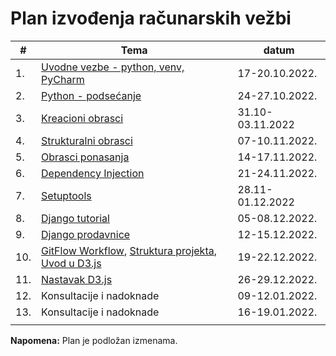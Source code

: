 # Plan izvođenja računarskih vežbi 

| #   | Tema                                                                                                                                                                               | datum            |
| --- | ---                                                                                                                                                                                | ----             |
| 1.  | [Uvodne vezbe - python, venv, PyCharm](00-upoznavanje-sa-predmetom)                                                                                                                | 17-20.10.2022.   |
| 2.  | [Python - podsećanje](01-python-recap)                                                                                                                                             | 24-27.10.2022.   |
| 3.  | [Kreacioni obrasci](02-kreacioni-obrasci)                                                                                                                                          | 31.10-03.11.2022 |
| 4.  | [Strukturalni obrasci](03-strukturalni-obrasci)                                                                                                                                    | 07-10.11.2022.   |
| 5.  | [Obrasci ponasanja](04-obrasci-ponasanja)                                                                                                                                          | 14-17.11.2022.   |
| 6.  | [Dependency Injection](05-dependency-injection)                                                                                                                                    | 21-24.11.2022.   |
| 7.  | [Setuptools](06-setuptools)                                                                                                                                                        | 28.11-01.12.2022 |
| 8.  | [Django tutorial](07-django-tutorial)                                                                                                                                              | 05-08.12.2022.   |
| 9.  | [Django prodavnice](08-django-prodavnice)                                                                                                                                          | 12-15.12.2022.   |
| 10. | [GitFlow Workflow](https://docs.google.com/document/d/1l2X-ZATUsQ-dwkF7uorCbJl2YckxHuqxibGbemvJaeM/edit?usp=sharing), [Struktura projekta](09-10-d3js), [Uvod u D3.js](09-10-d3js) | 19-22.12.2022.   |
| 11. | [Nastavak D3.js](09-10-d3js)                                                                                                                                                       | 26-29.12.2022.   |
| 12. | Konsultacije i nadoknade                                                                                                                                                           | 09-12.01.2022.   |
| 13. | Konsultacije i nadoknade                                                                                                                                                           | 16-19.01.2022.   |
|     |                                                                                                                                                                                    |                  |

**Napomena:** Plan je podložan izmenama.

